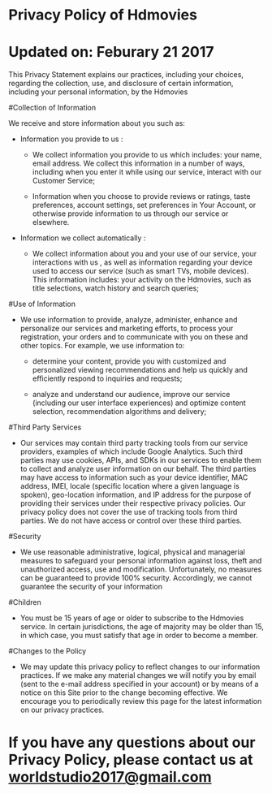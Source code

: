 # Privacy Policy of Hdmovies 
# Updated on: Feburary 21 2017
This Privacy Statement explains our practices, including your choices, regarding the collection, use, and disclosure of certain information, including your personal information, by the Hdmovies

#Collection of Information

We receive and store information about you such as:
  + Information you provide to us : 
  
    - We collect information you provide to us which includes: your name, email address. We collect this information in a number of ways, including when you enter it while using our service, interact with our Customer Service;
    
    - Information when you choose to provide reviews or ratings, taste preferences, account settings, set preferences in Your Account, or otherwise provide information to us through our service or elsewhere.
    
  + Information we collect automatically : 
  
    -  We collect information about you and your use of our service, your interactions with us , as well as information regarding your device used to access our service (such as smart TVs, mobile devices). This information includes:
your activity on the Hdmovies, such as title selections, watch history and search queries;

#Use of Information

  + We use information to provide, analyze, administer, enhance and personalize our services and marketing efforts, to process your registration, your orders and to communicate with you on these and other topics. For example, we use information to:
  
    - determine your content, provide you with customized and personalized viewing recommendations and help us quickly and efficiently respond to inquiries and requests;
    
    - analyze and understand our audience, improve our service (including our user interface experiences) and optimize content selection, recommendation algorithms and delivery;
    
#Third Party Services

  + Our services may contain third party tracking tools from our service providers, examples of which include Google Analytics. Such third parties may use cookies, APIs, and SDKs in our services to enable them to collect and analyze user information on our behalf. The third parties may have access to information such as your device identifier, MAC address, IMEI, locale (specific location where a given language is spoken), geo-location information, and IP address for the purpose of providing their services under their respective privacy policies. Our privacy policy does not cover the use of tracking tools from third parties.  We do not have access or control over these third parties.
  
#Security
  
  + We use reasonable administrative, logical, physical and managerial measures to safeguard your personal information against loss, theft and unauthorized access, use and modification. Unfortunately, no measures can be guaranteed to provide 100% security. Accordingly, we cannot guarantee the security of your information
  
  
#Children  

  + You must be 15 years of age or older to subscribe to the Hdmovies service. In certain jurisdictions, the age of majority may be older than 15, in which case, you must satisfy that age in order to become a member.
  
#Changes to the Policy
  
  + We may update this privacy policy to reflect changes to our information practices. If we make any material changes we will notify you by email (sent to the e-mail address specified in your account) or by means of a notice on this Site prior to the change becoming effective. We encourage you to periodically review this page for the latest information on our privacy practices.
  
# If you have any questions about our Privacy Policy, please contact us at worldstudio2017@gmail.com  
  

